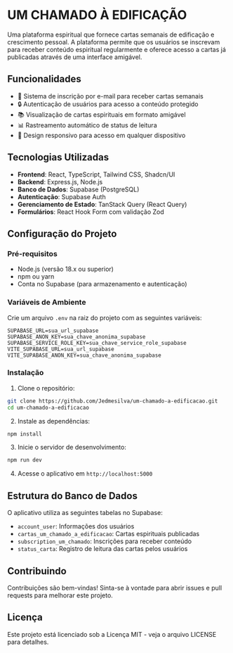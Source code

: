 # UM CHAMADO À EDIFICAÇÃO

Uma plataforma espiritual que fornece cartas semanais de edificação e crescimento pessoal. A plataforma permite que os usuários se inscrevam para receber conteúdo espiritual regularmente e oferece acesso a cartas já publicadas através de uma interface amigável.

## Funcionalidades

- 📝 Sistema de inscrição por e-mail para receber cartas semanais
- 🔒 Autenticação de usuários para acesso a conteúdo protegido
- 📚 Visualização de cartas espirituais em formato amigável
- 📊 Rastreamento automático de status de leitura
- 📱 Design responsivo para acesso em qualquer dispositivo

## Tecnologias Utilizadas

- **Frontend**: React, TypeScript, Tailwind CSS, Shadcn/UI
- **Backend**: Express.js, Node.js
- **Banco de Dados**: Supabase (PostgreSQL)
- **Autenticação**: Supabase Auth
- **Gerenciamento de Estado**: TanStack Query (React Query)
- **Formulários**: React Hook Form com validação Zod

## Configuração do Projeto

### Pré-requisitos

- Node.js (versão 18.x ou superior)
- npm ou yarn
- Conta no Supabase (para armazenamento e autenticação)

### Variáveis de Ambiente

Crie um arquivo `.env` na raiz do projeto com as seguintes variáveis:

```
SUPABASE_URL=sua_url_supabase
SUPABASE_ANON_KEY=sua_chave_anonima_supabase
SUPABASE_SERVICE_ROLE_KEY=sua_chave_service_role_supabase
VITE_SUPABASE_URL=sua_url_supabase
VITE_SUPABASE_ANON_KEY=sua_chave_anonima_supabase
```

### Instalação

1. Clone o repositório:
```bash
git clone https://github.com/Jedmesilva/um-chamado-a-edificacao.git
cd um-chamado-a-edificacao
```

2. Instale as dependências:
```bash
npm install
```

3. Inicie o servidor de desenvolvimento:
```bash
npm run dev
```

4. Acesse o aplicativo em `http://localhost:5000`

## Estrutura do Banco de Dados

O aplicativo utiliza as seguintes tabelas no Supabase:

- `account_user`: Informações dos usuários
- `cartas_um_chamado_a_edificacao`: Cartas espirituais publicadas
- `subscription_um_chamado`: Inscrições para receber conteúdo
- `status_carta`: Registro de leitura das cartas pelos usuários

## Contribuindo

Contribuições são bem-vindas! Sinta-se à vontade para abrir issues e pull requests para melhorar este projeto.

## Licença

Este projeto está licenciado sob a Licença MIT - veja o arquivo LICENSE para detalhes.